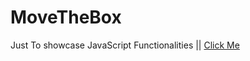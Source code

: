 # MoveTheBox
Just To showcase JavaScript Functionalities || <a href = "https://himanshukrprasad.github.io/MoveTheBox/">Click Me</a>
